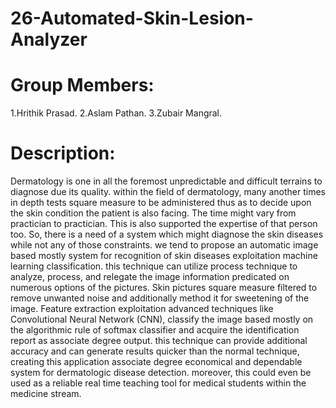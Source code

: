 # 26-Automated-Skin-Lesion-Analyzer
# Group Members:
1.Hrithik Prasad.
2.Aslam Pathan.
3.Zubair Mangral.

# Description:
Dermatology is one in all the foremost
unpredictable and difficult terrains to diagnose due its quality.
within the field of dermatology, many another times in depth
tests square measure to be administered thus as to decide upon
the skin condition the patient is also facing. The time might vary
from practician to practician. This is also supported the expertise
of that person too. So, there is a need of a system which might
diagnose the skin diseases while not any of those constraints.
we tend to propose an automatic image based mostly system
for recognition of skin diseases exploitation machine learning
classification. this technique can utilize process technique to
analyze, process, and relegate the image information predicated
on numerous options of the pictures. Skin pictures square measure filtered to remove unwanted noise and additionally method
it for sweetening of the image. Feature extraction exploitation
advanced techniques like Convolutional Neural Network (CNN),
classify the image based mostly on the algorithmic rule of softmax
classifier and acquire the identification report as associate degree
output. this technique can provide additional accuracy and can
generate results quicker than the normal technique, creating this
application associate degree economical and dependable system
for dermatologic disease detection. moreover, this could even be
used as a reliable real time teaching tool for medical students
within the medicine stream.
